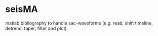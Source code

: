 # seisMA
matlab bibliography to handle sac-waveforms (e.g. read, shift timeline, detrend, taper, filter and plot)
